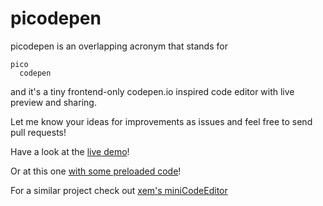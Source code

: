 # picodepen

picodepen is an overlapping acronym that stands for

    pico
      codepen

and it's a tiny frontend-only codepen.io inspired code editor with live preview and sharing.

Let me know your ideas for improvements as issues and feel free to send pull requests!

Have a look at the [live demo](http://pachacamac.github.io/picodepen)!

Or at this one [with some preloaded code](http://pachacamac.github.io/picodepen#eyJodG1sIjoiPGgxPkhlbGxvIHdvcmxkIDwvaDE%2BXG48cD5Bd2Vzb21lbmVzcyE8L3A%2BIiwiY3NzIjoiaDF7Y29sb3I6IHJlZDt9IiwianMiOiJkb2N1bWVudC5xdWVyeVNlbGVjdG9yKCdoMScpLmlubmVySFRNTCs9KG5ldyBEYXRlKCkpLmdldEZ1bGxZZWFyKCk7In0%3D)!


For a similar project check out [xem's miniCodeEditor](https://xem.github.io/miniCodeEditor/)
